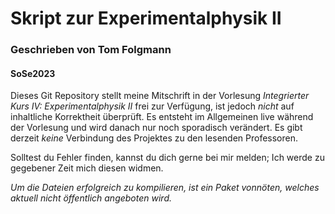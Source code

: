 # Skript zur Experimentalphysik II
### Geschrieben von Tom Folgmann
#### SoSe2023

Dieses Git Repository stellt meine Mitschrift in der Vorlesung _Integrierter Kurs IV: Experimentalphysik II_ frei zur Verfügung, ist jedoch _nicht_ auf inhaltliche Korrektheit überprüft. Es entsteht im Allgemeinen live während der Vorlesung und wird danach nur noch sporadisch verändert. Es gibt derzeit _keine_ Verbindung des Projektes zu den lesenden Professoren.

Solltest du Fehler finden, kannst du dich gerne bei mir melden; Ich werde zu gegebener Zeit mich diesen widmen.


_Um die Dateien erfolgreich zu kompilieren, ist ein Paket vonnöten, welches aktuell nicht öffentlich angeboten wird._
